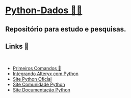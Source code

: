 # <a href="">Python-Dados 🐍🎲</a>

## Repositório para estudo e pesquisas.
## Links  📍
<br>

- <a href="https://github.com/Saraemilyy/Python-Dados#comandos-"> Primeiros Comandos 📝 </a>
- <a href="https://github.com/Saraemilyy/Python-Dados#comandos-"> Integrando Alteryx com Python</a>
- <a href="https://www.alteryx.com/pt-br"> Site Python Oficial</a>
- <a href="https://github.com/Saraemilyy/Python-Dados#comandos-"> Site Comunidade Python </a>
- <a href="https://github.com/Saraemilyy/Python-Dados#comandos-"> Site Documentação Python </a>
<br>



